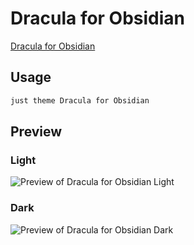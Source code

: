 # Dracula for Obsidian

[Dracula for Obsidian](#)

## Usage

```bash
just theme Dracula for Obsidian
```

## Preview

### Light

![Preview of Dracula for Obsidian Light](preview-light.png)

### Dark

![Preview of Dracula for Obsidian Dark](preview-dark.png)
